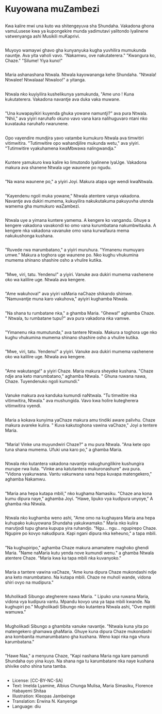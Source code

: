 # Kuyowana muZambezi

##
Kwa kalire mwi una kuto wa shitengeyuva sha Shundaha. Vakadona ghona vamuLusese kwa ya kupongekire munda yadimutavi yalitondo lyalinene vatwenyanga ashi Musikili muKaprivi.

##
Muyoyo wamaywi ghavo gha kunyanyuka kugha yuvhilira mumukunda nauntje. Ava yita vaholi vavo. "Nakamwu, ove nakutaterera." "Kwangura ko, Chaze." "Silume! Yiya kuno!"

##
Maria ashanashana Ntwala. Ntwala kayowananga kehe Shundaha. "Ntwala! Ntwalee! Ntwalaaa! Ntwaloo!" a yitanga.

##
Ntwala nko kuyiyilira kushelikunya yamukunda, "Ame uno ! Kuna kukutaterera. Vakadona navantje ava duka vaka muwane.

##
"Una kuwapayikiri kuyenda ghuka yowane namuntji?" ava pura Ntwala. "Nhii," ava yiyiri naruhafo okuno vavo vana kara nalihuguvaro ntani nko kuvatauka naruhafo rwarunene.

##
Opo vayendire mundjira yavo vatambe kumukuro Ntwala ava timwitiri vitimwitira. "Tutimwitire opo wahandjilire mukunda wetu," ava yiyiri. "Tutimwitire vyakuhamena kwaMbwawa nalingwandja."

##
Kuntere yamukuro kwa kalire ko limutondo lyalinene lyaUge. Vakadona makura ava shanene Ntwala uge waunene po ngudu.

##
"Na wana waunene po," a yiyiri Joyi. Makura atapa uge wendi kwaNtwala.

##
"Kayendenu ngoli muka yowane," Ntwala atentere vanya vakadona. Navantje ava dukiri mumema, kukuyilira nakukutakuma pakuyuvha utenda wamema gha mumukuro waZambezi.

##
Ntwala uye a yimana kuntere yamema. A kengere ko vangandu. Ghuye a kengere vakadona vavakondi ko omo vana kurumbatana nakumbwitauka. A kengere nka vakadona vavanuke omo vana kurwafaura mema nakukushonga kushana.

##
"Ruvede rwa marumbatano," a yiyiri muruhura. "Yimanenu mumuyaro umwe." Makura a toghora uge waunene po. Nko kughu vhukumina mumema shinano shashire osho a vhulire kutika.

##
"Mwe, viri, tatu. Yendenu!" a yiyiri. Vanuke ava dukiri mumema vashenene oko wa kalilire uge. Ntwala ava kengere.

##
"Ame wakuhova!" ava yiyiri vaMaria naChaze shikando shimwe. "Namuvantje muna karo vakuhova," ayiyiri kughamba Ntwala.

##
"Na shana tu rumbatane nka," a ghamba Maria. "Ghewa!" aghamba Chaze. " Ntwala, tu rumbatane tupu?" ava pura vakadona nka vamwe.

##
"Yimanenu nka mumutunda," ava tantere Ntwala. Makura a toghora uge nko kughu vhukumina mumema shinano shashire osho a vhulire kutika.

##
"Mwe, viri, tatu. Yendenu!" a yiyiri. Vanuke ava dukiri mumema vashenene oko wa kalilire uge. Ntwala ava kengere.

##
"Ame wakutanga!" a yiyiri Chaze. Maria makura sheyeke kushana. "Chaze ndje ana keto marumbatano," aghamba Ntwala. " Ghuna ruwana nawa, Chaze. Tuyendenuko ngoli kumundi."

##
Vanuke makura ava kanduka kumundi naNtwala. "Tu timwitire nka vitimwitira, Ntwala." ava mushungida. Vavo kwa holire kutegherera vitimwitira vyendi.

##
Maria a kokava kunyima yaChaze makura amu tindiki aware palivhu. Chaze makura avareke kulira. " Kuva kakutoghona vawina vaChaze," Joyi a tentere Maria.

##
"Maria! Vinke una muyundwiri Chaze?" a mu pura Ntwala. "Ana kete opo tuna shana mumema. Ufuki una karo po," a ghamba Maria.

##
Ntwala nko kutantera vakadona navantje vakughungilikire kushungira murupe rwa liuta. "Vinke ana katutantera mukuronashure" ava pura. "Vidona vyakurwana. Vantu vakurwana vana hepa kuvapa matengekero," aghamba Nakamwu.

##
"Maria ana hepa kutapa mbili," nko kughama Namasiku. "Chaze ana kona kumu dipura naye," aghamba Joyi. "Hawe, lipuko vya kudipura unyoye," A ghamba nka Ntwala.

##
Ntwala nko kughamba weno ashi, "Ame omo na kughayara Maria ana hepa kuhupako kukuyowana Shundaha yakukwamako." Maria nko kulira marutjodi tupu ghana kupupa yira ruhandjo. "Ngu… ngu… ngupirepo Chaze. Ngupire po kovyo nakudipura. Kapi ngani dipura nka keheuno," a tapa mbili.

##
"Na kughupiripo," aghamba Chaze makura amamatere maghoko ghendi Maria. "Name naMaria kutu yenda nove kumundi wenu." a ghamba Ntwala atentere Chaze. "Maria kwa ka tapa mbili nka kuvanyoko."

##
Maria a tantere vawina vaChaze, "Ame kuna dipura Chaze mukondashi ndje ana keto marumbatano. Na kutapa mbili. Chaze ne muholi wande, vidona shiri ovyo na mudipura."

##
Muholikadi Sibungo ategherere nawa Maria. " Lipuko una ruwana Maria, vidona vya kudipura vantu. Mpandu kovyo una ya tapa mbili kwande. Na kughupiri po." Mugholikadi Sibungo nko kutantera Ntwala ashi, "Ove mpititi wamuwa."

##
Mugholikadi Sibungo a ghambita vanuke navantje. "Ntwala kuna yita po matengekero ghamawa ghaMaria. Ghuye kuna dipura Chaze mukondashi ana kombanita mumarumbatano gha kushana. Weno kapi nka nga vhura karumbatana."

##
"Hawe Naa," a menyuna Chaze, "Kapi nashana Maria nga kare pamundi Shundaha oyo yina kuyo. Na shana nga tu karumbatane nka naye kushana shivike osho shina tuna tamba.

##
* License: [CC-BY-NC-SA]
* Text: Imelda Lyamine, Albius Chunga Mulisa, Maria Simasiku, Florence Habayemi Shitaa
* Illustration: Kleopas Jambeinge
* Translation: Erwina N. Kanyenge
* Language: diu
